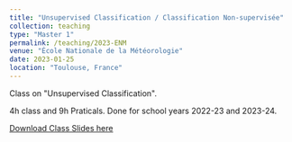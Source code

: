 ```yaml
---
title: "Unsupervised Classification / Classification Non-supervisée"
collection: teaching
type: "Master 1"
permalink: /teaching/2023-ENM
venue: "École Nationale de la Météorologie"
date: 2023-01-25
location: "Toulouse, France"
---
```

Class on "Unsupervised Classification".

4h class and 9h Praticals. Done for school years 2022-23 and 2023-24.

[Download Class Slides here](http://occitane-barbaux.github.io/files/Presentation_Classification_non_supervisee.pdf)

